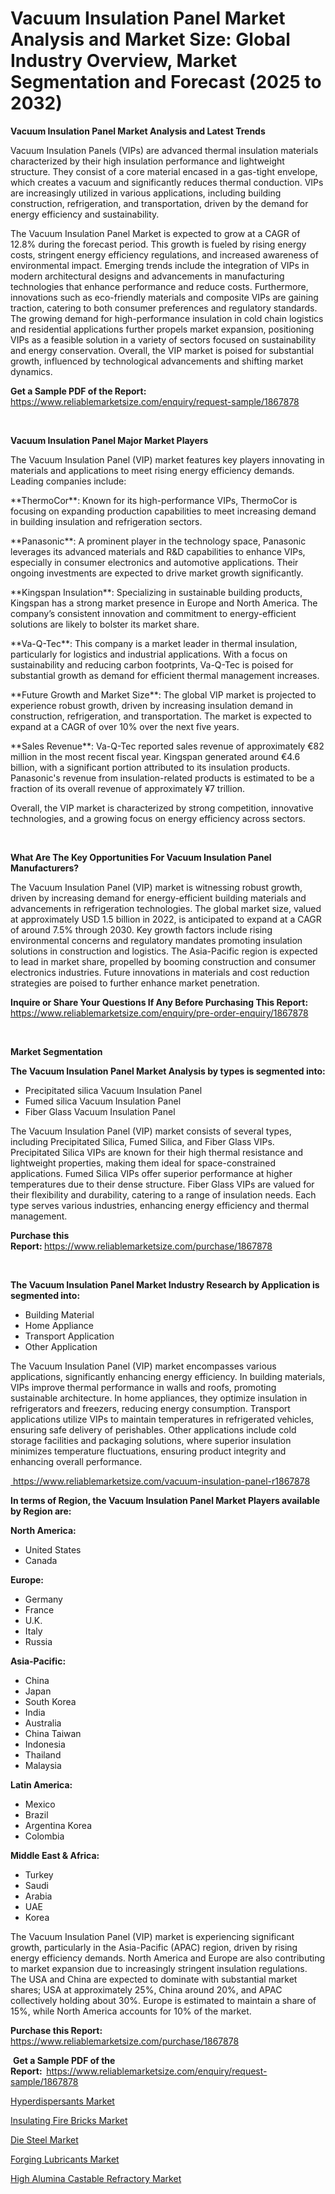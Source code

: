 <p><h1>Vacuum Insulation Panel Market Analysis and Market Size: Global Industry Overview, Market Segmentation and Forecast (2025 to 2032)</h1></p><p><strong>Vacuum Insulation Panel Market Analysis and Latest Trends</strong></p>
<p><p>Vacuum Insulation Panels (VIPs) are advanced thermal insulation materials characterized by their high insulation performance and lightweight structure. They consist of a core material encased in a gas-tight envelope, which creates a vacuum and significantly reduces thermal conduction. VIPs are increasingly utilized in various applications, including building construction, refrigeration, and transportation, driven by the demand for energy efficiency and sustainability.</p><p>The Vacuum Insulation Panel Market is expected to grow at a CAGR of 12.8% during the forecast period. This growth is fueled by rising energy costs, stringent energy efficiency regulations, and increased awareness of environmental impact. Emerging trends include the integration of VIPs in modern architectural designs and advancements in manufacturing technologies that enhance performance and reduce costs. Furthermore, innovations such as eco-friendly materials and composite VIPs are gaining traction, catering to both consumer preferences and regulatory standards. The growing demand for high-performance insulation in cold chain logistics and residential applications further propels market expansion, positioning VIPs as a feasible solution in a variety of sectors focused on sustainability and energy conservation. Overall, the VIP market is poised for substantial growth, influenced by technological advancements and shifting market dynamics.</p></p>
<p><strong>Get a Sample PDF of the Report:&nbsp;</strong> <a href="https://www.reliablemarketsize.com/enquiry/request-sample/1867878?utm_campaign=2176&utm_medium=2&utm_source=Github&utm_content=ia&utm_term=01042025&utm_id=vacuum-insulation-panel">https://www.reliablemarketsize.com/enquiry/request-sample/1867878</a></p>
<p>&nbsp;</p>
<p><strong>Vacuum Insulation Panel Major Market Players</strong></p>
<p><p>The Vacuum Insulation Panel (VIP) market features key players innovating in materials and applications to meet rising energy efficiency demands. Leading companies include:</p><p>**ThermoCor**: Known for its high-performance VIPs, ThermoCor is focusing on expanding production capabilities to meet increasing demand in building insulation and refrigeration sectors. </p><p>**Panasonic**: A prominent player in the technology space, Panasonic leverages its advanced materials and R&D capabilities to enhance VIPs, especially in consumer electronics and automotive applications. Their ongoing investments are expected to drive market growth significantly.</p><p>**Kingspan Insulation**: Specializing in sustainable building products, Kingspan has a strong market presence in Europe and North America. The company’s consistent innovation and commitment to energy-efficient solutions are likely to bolster its market share.</p><p>**Va-Q-Tec**: This company is a market leader in thermal insulation, particularly for logistics and industrial applications. With a focus on sustainability and reducing carbon footprints, Va-Q-Tec is poised for substantial growth as demand for efficient thermal management increases.</p><p>**Future Growth and Market Size**: The global VIP market is projected to experience robust growth, driven by increasing insulation demand in construction, refrigeration, and transportation. The market is expected to expand at a CAGR of over 10% over the next five years.</p><p>**Sales Revenue**: Va-Q-Tec reported sales revenue of approximately €82 million in the most recent fiscal year. Kingspan generated around €4.6 billion, with a significant portion attributed to its insulation products. Panasonic's revenue from insulation-related products is estimated to be a fraction of its overall revenue of approximately ¥7 trillion.</p><p>Overall, the VIP market is characterized by strong competition, innovative technologies, and a growing focus on energy efficiency across sectors.</p></p>
<p>&nbsp;</p>
<p><strong>What Are The Key Opportunities For Vacuum Insulation Panel Manufacturers?</strong></p>
<p><p>The Vacuum Insulation Panel (VIP) market is witnessing robust growth, driven by increasing demand for energy-efficient building materials and advancements in refrigeration technologies. The global market size, valued at approximately USD 1.5 billion in 2022, is anticipated to expand at a CAGR of around 7.5% through 2030. Key growth factors include rising environmental concerns and regulatory mandates promoting insulation solutions in construction and logistics. The Asia-Pacific region is expected to lead in market share, propelled by booming construction and consumer electronics industries. Future innovations in materials and cost reduction strategies are poised to further enhance market penetration.</p></p>
<p><strong>Inquire or Share Your Questions If Any Before Purchasing This Report:</strong> <a href="https://www.reliablemarketsize.com/enquiry/pre-order-enquiry/1867878?utm_campaign=2176&utm_medium=2&utm_source=Github&utm_content=ia&utm_term=01042025&utm_id=vacuum-insulation-panel">https://www.reliablemarketsize.com/enquiry/pre-order-enquiry/1867878</a></p>
<p>&nbsp;</p>
<p><strong>Market Segmentation</strong></p>
<p><strong>The Vacuum Insulation Panel Market Analysis by types is segmented into:</strong></p>
<p><ul><li>Precipitated silica Vacuum Insulation Panel</li><li>Fumed silica Vacuum Insulation Panel</li><li>Fiber Glass Vacuum Insulation Panel</li></ul></p>
<p><p>The Vacuum Insulation Panel (VIP) market consists of several types, including Precipitated Silica, Fumed Silica, and Fiber Glass VIPs. Precipitated Silica VIPs are known for their high thermal resistance and lightweight properties, making them ideal for space-constrained applications. Fumed Silica VIPs offer superior performance at higher temperatures due to their dense structure. Fiber Glass VIPs are valued for their flexibility and durability, catering to a range of insulation needs. Each type serves various industries, enhancing energy efficiency and thermal management.</p></p>
<p><strong>Purchase this Report:&nbsp;</strong><a href="https://www.reliablemarketsize.com/purchase/1867878?utm_campaign=2176&utm_medium=2&utm_source=Github&utm_content=ia&utm_term=01042025&utm_id=vacuum-insulation-panel">https://www.reliablemarketsize.com/purchase/1867878</a></p>
<p>&nbsp;</p>
<p><strong>The Vacuum Insulation Panel Market Industry Research by Application is segmented into:</strong></p>
<p><ul><li>Building Material</li><li>Home Appliance</li><li>Transport Application</li><li>Other Application</li></ul></p>
<p><p>The Vacuum Insulation Panel (VIP) market encompasses various applications, significantly enhancing energy efficiency. In building materials, VIPs improve thermal performance in walls and roofs, promoting sustainable architecture. In home appliances, they optimize insulation in refrigerators and freezers, reducing energy consumption. Transport applications utilize VIPs to maintain temperatures in refrigerated vehicles, ensuring safe delivery of perishables. Other applications include cold storage facilities and packaging solutions, where superior insulation minimizes temperature fluctuations, ensuring product integrity and enhancing overall performance.</p></p>
<p><a href="https://www.reliablemarketsize.com/vacuum-insulation-panel-r1867878?utm_campaign=2176&utm_medium=2&utm_source=Github&utm_content=ia&utm_term=01042025&utm_id=vacuum-insulation-panel">&nbsp;https://www.reliablemarketsize.com/vacuum-insulation-panel-r1867878</a></p>
<p><strong>In terms of Region, the Vacuum Insulation Panel Market Players available by Region are:</strong></p>
<p>
    <p> <strong> North America: </strong>
        <ul>
            <li>United States</li>
            <li>Canada</li>
        </ul>
        </p> 
    <p> <strong> Europe: </strong>
        <ul>
            <li>Germany</li>
            <li>France</li>
            <li>U.K.</li>
            <li>Italy</li>
            <li>Russia</li>
        </ul>
        </p> 
    <p> <strong> Asia-Pacific: </strong>
        <ul>
            <li>China</li>
            <li>Japan</li>
            <li>South Korea</li>
            <li>India</li>
            <li>Australia</li>
            <li>China Taiwan</li>
            <li>Indonesia</li>
            <li>Thailand</li>
            <li>Malaysia</li>
        </ul>
        </p> 
    <p> <strong> Latin America: </strong>
        <ul>
            <li>Mexico</li>
            <li>Brazil</li>
            <li>Argentina Korea</li>
            <li>Colombia</li>
        </ul>
        </p> 
    <p> <strong> Middle East & Africa: </strong>
        <ul>
            <li>Turkey</li>
            <li>Saudi</li>
            <li>Arabia</li>
            <li>UAE</li>
            <li>Korea</li>
        </ul>
    </p>
    </p>
<p><p>The Vacuum Insulation Panel (VIP) market is experiencing significant growth, particularly in the Asia-Pacific (APAC) region, driven by rising energy efficiency demands. North America and Europe are also contributing to market expansion due to increasingly stringent insulation regulations. The USA and China are expected to dominate with substantial market shares; USA at approximately 25%, China around 20%, and APAC collectively holding about 30%. Europe is estimated to maintain a share of 15%, while North America accounts for 10% of the market.</p></p>
<p><strong>Purchase this Report: </strong><a href="https://www.reliablemarketsize.com/purchase/1867878?utm_campaign=2176&utm_medium=2&utm_source=Github&utm_content=ia&utm_term=01042025&utm_id=vacuum-insulation-panel">https://www.reliablemarketsize.com/purchase/1867878</a></p>
<p>&nbsp;<strong>Get a Sample PDF of the Report:&nbsp;&nbsp;</strong><a href="https://www.reliablemarketsize.com/enquiry/request-sample/1867878?utm_campaign=2176&utm_medium=2&utm_source=Github&utm_content=ia&utm_term=01042025&utm_id=vacuum-insulation-panel">https://www.reliablemarketsize.com/enquiry/request-sample/1867878</a></p>
<p><strong></strong></p>
<p><p><a href="https://github.com/asoauoldag3n/Market-Research-Report-List-1/blob/main/hyperdispersants-market.md?utm_campaign=2176&utm_medium=2&utm_source=Github&utm_content=ia&utm_term=01042025&utm_id=vacuum-insulation-panel">Hyperdispersants Market</a></p><p><a href="https://github.com/phillpfantis/Market-Research-Report-List-1/blob/main/insulating-fire-bricks-market.md?utm_campaign=2176&utm_medium=2&utm_source=Github&utm_content=ia&utm_term=01042025&utm_id=vacuum-insulation-panel">Insulating Fire Bricks Market</a></p><p><a href="https://github.com/casalalimo40/Market-Research-Report-List-1/blob/main/die-steel-market.md?utm_campaign=2176&utm_medium=2&utm_source=Github&utm_content=ia&utm_term=01042025&utm_id=vacuum-insulation-panel">Die Steel Market</a></p><p><a href="https://github.com/careymartta6/Market-Research-Report-List-1/blob/main/forging-lubricants-market.md?utm_campaign=2176&utm_medium=2&utm_source=Github&utm_content=ia&utm_term=01042025&utm_id=vacuum-insulation-panel">Forging Lubricants Market</a></p><p><a href="https://github.com/baraohinze3x/Market-Research-Report-List-1/blob/main/high-alumina-castable-refractory-market.md?utm_campaign=2176&utm_medium=2&utm_source=Github&utm_content=ia&utm_term=01042025&utm_id=vacuum-insulation-panel">High Alumina Castable Refractory Market</a></p></p>